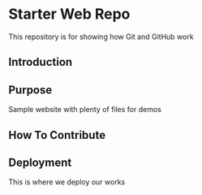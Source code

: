 # Starter Web Repo

This repository is for showing how Git and GitHub work

## Introduction

## Purpose

Sample website with plenty of files for demos

## How To Contribute

## Deployment

This is where we deploy our works

